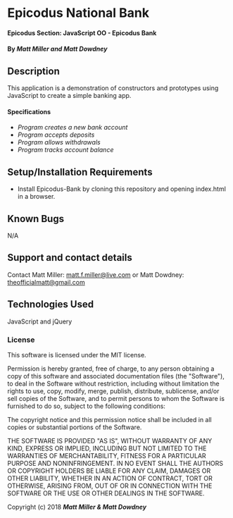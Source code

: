 # Epicodus National Bank

#### Epicodus Section: JavaScript OO - Epicodus Bank

#### By _**Matt Miller and Matt Dowdney**_

## Description

This application is a demonstration of constructors and prototypes using JavaScript to create a simple banking app.

#### Specifications
  * _Program creates a new bank account_
  * _Program accepts deposits_
  * _Program allows withdrawals_
  * _Program tracks account balance_

## Setup/Installation Requirements

* Install Epicodus-Bank by cloning this repository and opening index.html in a browser.


## Known Bugs

N/A

## Support and contact details

Contact Matt Miller: matt.f.miller@live.com or Matt Dowdney: theofficialmatt@gmail.com

## Technologies Used

JavaScript and jQuery

### License

This software is licensed under the MIT license.

Permission is hereby granted, free of charge, to any person obtaining a copy of this software and associated documentation files (the "Software"), to deal in the Software without restriction, including without limitation the rights to use, copy, modify, merge, publish, distribute, sublicense, and/or sell copies of the Software, and to permit persons to whom the Software is furnished to do so, subject to the following conditions:

The copyright notice and this permission notice shall be included in all copies or substantial portions of the Software.

THE SOFTWARE IS PROVIDED "AS IS", WITHOUT WARRANTY OF ANY KIND, EXPRESS OR IMPLIED, INCLUDING BUT NOT LIMITED TO THE WARRANTIES OF MERCHANTABILITY, FITNESS FOR A PARTICULAR PURPOSE AND NONINFRINGEMENT. IN NO EVENT SHALL THE AUTHORS OR COPYRIGHT HOLDERS BE LIABLE FOR ANY CLAIM, DAMAGES OR OTHER LIABILITY, WHETHER IN AN ACTION OF CONTRACT, TORT OR OTHERWISE, ARISING FROM, OUT OF OR IN CONNECTION WITH THE SOFTWARE OR THE USE OR OTHER DEALINGS IN THE SOFTWARE.

Copyright (c) 2018 **_Matt Miller & Matt Dowdney_**
